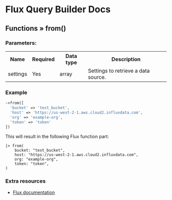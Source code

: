 # Flux Query Builder Docs

## Functions &raquo; from()

### Parameters:

<table>
  <tbody>
    <tr>
      <th>Name</th>
      <th>Required</th>
      <th>Data type</th>
      <th>Description</th>
    </tr>
    <tr>
      <td>settings</td>
      <td>Yes</td>
      <td>array</td>
      <td>Settings to retrieve a data source.</td>
    </tr>
  </tbody>
</table>


### Example

```php
->from([
  'bucket' => 'test_bucket',
  'host' => 'https://us-west-2-1.aws.cloud2.influxdata.com',
  'org' => 'example-org',
  'token' => 'token'
])
```

This will result in the following Flux function part:

```
|> from(
    bucket: "test_bucket",
    host: "https://us-west-2-1.aws.cloud2.influxdata.com",
    org: "example-org",
    token: "token",
)
```

### Extra resources

* [Flux documentation](https://docs.influxdata.com/flux/v0.x/stdlib/universe/from/)
